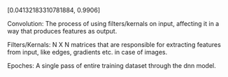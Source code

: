[0.04132183310781884, 0.9906]

Convolution:
The process of using filters/kernals on input, affecting it in a way that produces features as output.

Filters/Kernals:
N X N matrices that are responsible for extracting features from input, like edges, gradients etc. in case of images.

Epoches:
A single pass of entire training dataset through the dnn model.



